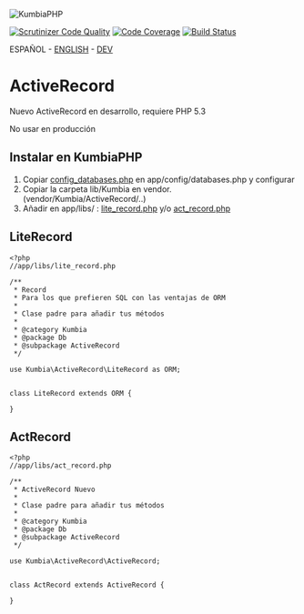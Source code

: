 ![KumbiaPHP](http://proto.kumbiaphp.com/img/kumbiaphp.png)

[![Scrutinizer Code Quality](https://scrutinizer-ci.com/g/KumbiaPHP/ActiveRecord/badges/quality-score.png?s=f7230602070a9e9605d46544197bcdac46166612)](https://scrutinizer-ci.com/g/KumbiaPHP/ActiveRecord/)
[![Code Coverage](https://scrutinizer-ci.com/g/KumbiaPHP/ActiveRecord/badges/coverage.png?s=58997633701e84050c0ebd5334f3eb1bb8b7ad42)](https://scrutinizer-ci.com/g/KumbiaPHP/ActiveRecord/)
[![Build Status](https://travis-ci.org/KumbiaPHP/ActiveRecord.png?branch=master)](https://travis-ci.org/KumbiaPHP/ActiveRecord)

ESPAÑOL - [ENGLISH](/README.en.md) - [DEV](/README-DEV.md)

ActiveRecord
============

Nuevo ActiveRecord en desarrollo, requiere PHP 5.3

No usar en producción

Instalar en KumbiaPHP
--------------


1. Copiar [config_databases.php](/config_databases.php) en app/config/databases.php y configurar
2. Copiar la carpeta lib/Kumbia en vendor.  (vendor/Kumbia/ActiveRecord/..)
3. Añadir en app/libs/ : [lite_record.php](#LiteRecord) y/o [act_record.php](#ActRecord)


LiteRecord
----------

    <?php
    //app/libs/lite_record.php
    
    /**
     * Record 
     * Para los que prefieren SQL con las ventajas de ORM
     *
     * Clase padre para añadir tus métodos
     *
     * @category Kumbia
     * @package Db
     * @subpackage ActiveRecord
     */
    
    use Kumbia\ActiveRecord\LiteRecord as ORM;
    
    
    class LiteRecord extends ORM {
    
    }

ActRecord
---------

    <?php
    //app/libs/act_record.php
    
    /**
     * ActiveRecord Nuevo
     *
     * Clase padre para añadir tus métodos
     *
     * @category Kumbia
     * @package Db
     * @subpackage ActiveRecord
     */
    
    use Kumbia\ActiveRecord\ActiveRecord;
    
    
    class ActRecord extends ActiveRecord {
    
    }
